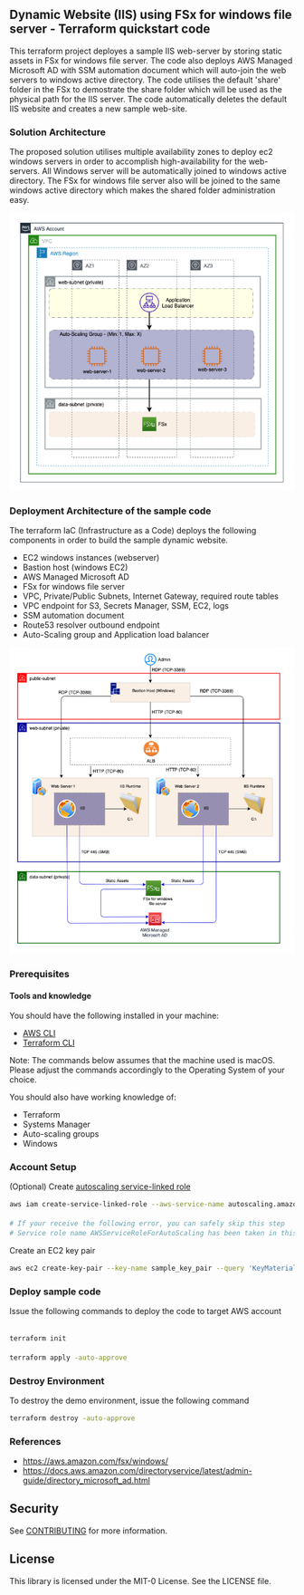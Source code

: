 ## Dynamic Website (IIS) using FSx for windows file server - Terraform quickstart code

This terraform project deployes a sample IIS web-server by storing static assets in FSx for windows file server. The code also deploys AWS Managed Microsoft AD with SSM automation document which will auto-join the web servers to windows active directory. The code utilises the default 'share' folder in the FSx to demostrate the share folder which will be used as the physical path for the IIS server. The code automatically deletes the default IIS website and creates a new sample web-site. 

### Solution Architecture
The proposed solution utilises multiple availability zones to deploy ec2 windows servers in order to accomplish high-availability for the web-servers. All Windows server will be automatically joined to windows active directory. The FSx for windows file server also will be joined to the same windows active directory which makes the shared folder administration easy. 

![Diagram](./img/solution-arc.png)

### Deployment Architecture of the sample code
The terraform IaC (Infrastructure as a Code) deploys the following components in order to build the sample dynamic website.
- EC2 windows instances (webserver)
- Bastion host (windows EC2)
- AWS Managed Microsoft AD
- FSx for windows file server
- VPC, Private/Public Subnets, Internet Gateway, required route tables
- VPC endpoint for S3, Secrets Manager, SSM, EC2, logs
- SSM automation document
- Route53 resolver outbound endpoint
- Auto-Scaling group and Application load balancer

![Diagram](./img/deployment-arc.png)



### Prerequisites

#### Tools and knowledge

You should have the following installed in your machine:

* [AWS CLI](https://docs.aws.amazon.com/cli/latest/userguide/install-cliv2.html)
* [Terraform CLI](https://www.terraform.io/downloads.html)

Note: The commands below assumes that the machine used is macOS. Please adjust the commands accordingly to the Operating System of your choice.

You should also have working knowledge of:

* Terraform
* Systems Manager
* Auto-scaling groups
* Windows

### Account Setup

(Optional) Create [autoscaling service-linked role](https://docs.aws.amazon.com/autoscaling/ec2/userguide/autoscaling-service-linked-role.html#create-service-linked-role)

```bash
aws iam create-service-linked-role --aws-service-name autoscaling.amazonaws.com

# If your receive the following error, you can safely skip this step
# Service role name AWSServiceRoleForAutoScaling has been taken in this account, please try a different suffix.
```

Create an EC2 key pair

```bash
aws ec2 create-key-pair --key-name sample_key_pair --query 'KeyMaterial' --output text > sample_key_pair.pem
```

### Deploy sample code

Issue the following commands to deploy the code to target AWS account

```bash

terraform init

terraform apply -auto-approve
```

### Destroy Environment

To destroy the demo environment, issue the following command

```bash
terraform destroy -auto-approve
```

### References

* <https://aws.amazon.com/fsx/windows/>
* <https://docs.aws.amazon.com/directoryservice/latest/admin-guide/directory_microsoft_ad.html>

## Security

See [CONTRIBUTING](CONTRIBUTING.md#security-issue-notifications) for more information.

## License

This library is licensed under the MIT-0 License. See the LICENSE file.

